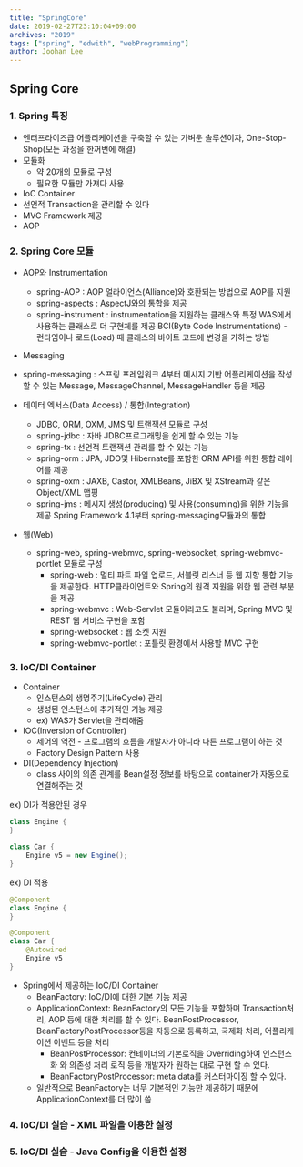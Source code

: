 ```yaml
---
title: "SpringCore"
date: 2019-02-27T23:10:04+09:00
archives: "2019"
tags: ["spring", "edwith", "webProgramming"]
author: Joohan Lee
---
```


## Spring Core

### 1. Spring 특징

- 엔터프라이즈급 어플리케이션을 구축할 수 있는 가벼운 솔루션이자, One-Stop-Shop(모든 과정을 한꺼번에 해결)
- 모듈화
  - 약 20개의 모듈로 구성
  - 필요한 모듈만 가져다 사용
- IoC Container
- 선언적 Transaction을 관리할 수 있다
- MVC Framework 제공
- AOP

### 2. Spring Core 모듈

- AOP와 Instrumentation
  - spring-AOP : AOP 얼라이언스(Alliance)와 호환되는 방법으로 AOP를 지원
  - spring-aspects : AspectJ와의 통합을 제공
  - spring-instrument  : instrumentation을 지원하는 클래스와 특정 WAS에서 사용하는 클래스로 더 구현체를 제공
    BCI(Byte  Code Instrumentations) - 런타임이나 로드(Load) 때 클래스의 바이트 코드에 변경을 가하는 방법

-  Messaging

  - spring-messaging : 스프링 프레임워크 4부터 메시지 기반 어플리케이션을 작성할 수 있는 Message,  MessageChannel, MessageHandler 등을 제공

- 데이터 엑서스(Data Access) / 통합(Integration)
  - JDBC, ORM, OXM, JMS 및 트랜잭션 모듈로 구성
  - spring-jdbc : 자바 JDBC프로그래밍을 쉽게 할 수 있는 기능
  - spring-tx : 선언적 트랜잭션 관리를 할 수 있는 기능
  - spring-orm : JPA, JDO및 Hibernate를 포함한 ORM API를 위한 통합 레이어를 제공
  - spring-oxm : JAXB, Castor, XMLBeans, JiBX 및 XStream과 같은 Object/XML 맵핑
  - spring-jms : 메시지 생성(producing) 및 사용(consuming)을 위한 기능을 제공
    Spring Framework 4.1부터 spring-messaging모듈과의 통합

- 웹(Web)
  - spring-web, spring-webmvc, spring-websocket, spring-webmvc-portlet 모듈로 구성
    - spring-web : 멀티 파트 파일 업로드, 서블릿 리스너 등 웹 지향 통합 기능을 제공한다. HTTP클라이언트와 Spring의 원격 지원을 위한 웹 관련 부분을 제공
    - spring-webmvc : Web-Servlet 모듈이라고도 불리며, Spring MVC 및 REST 웹 서비스 구현을 포함
    - spring-websocket : 웹 소켓 지원
    - spring-webmvc-portlet : 포틀릿 환경에서 사용할 MVC 구현

### 3. IoC/DI Container

- Container
  - 인스턴스의 생명주기(LifeCycle) 관리
  - 생성된 인스턴스에 추가적인 기능 제공
  - ex) WAS가 Servlet을 관리해줌
- IOC(Inversion of Controller)
  - 제어의 역전 - 프로그램의 흐름을 개발자가 아니라 다른 프로그램이 하는 것
  - Factory Design Pattern 사용
- DI(Dependency Injection)
  - class 사이의 의존 관계를 Bean설정 정보를 바탕으로 container가 자동으로 연결해주는 것

ex) DI가 적용안된 경우

```java
class Engine {
}

class Car {
    Engine v5 = new Engine();
}
```

ex) DI 적용

```java
@Component
class Engine {
}

@Component
class Car {
    @Autowired
    Engine v5
}
```

- Spring에서 제공하는 IoC/DI Container
  - BeanFactory: IoC/DI에 대한 기본 기능 제공
  - ApplicationContext: BeanFactory의 모든 기능을 포함하며 Transaction처리, AOP 등에 대한 처리를 할 수 있다. BeanPostProcessor, BeanFactoryPostProcessor등을 자동으로 등록하고, 국제화 처리, 어플리케이션 이벤트 등을 처리
    - BeanPostProcessor: 컨테이너의 기본로직을  Overriding하여 인스턴스화 와 의존성 처리 로직 등을 개발자가 원하는 대로 구현 할 수 있다.
    - BeanFactoryPostProcessor: meta data를 커스터마이징 할 수 있다.
  - 일반적으로 BeanFactory는 너무 기본적인 기능만 제공하기 때문에 ApplicationContext를 더 많이 씀



### 4. IoC/DI 실습 - XML 파일을 이용한 설정







### 5. IoC/DI 실습 - Java Config을 이용한 설정

